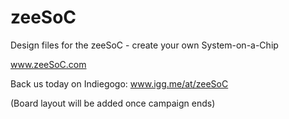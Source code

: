 # zeeSoC
Design files for the zeeSoC - create your own System-on-a-Chip

www.zeeSoC.com

Back us today on Indiegogo: www.igg.me/at/zeeSoC

(Board layout will be added once campaign ends)
